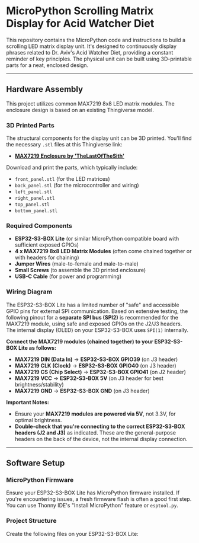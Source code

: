 # MicroPython Scrolling Matrix Display for Acid Watcher Diet

This repository contains the MicroPython code and instructions to build a scrolling LED matrix display unit. It's designed to continuously display phrases related to Dr. Aviv's Acid Watcher Diet, providing a constant reminder of key principles. The physical unit can be built using 3D-printable parts for a neat, enclosed design.

---

## Hardware Assembly

This project utilizes common MAX7219 8x8 LED matrix modules. The enclosure design is based on an existing Thingiverse model.

### 3D Printed Parts

The structural components for the display unit can be 3D printed. You'll find the necessary `.stl` files at this Thingiverse link:

* **[MAX7219 Enclosure by 'TheLastOfTheSith'](https://www.thingiverse.com/thing:3154164/files)**

Download and print the parts, which typically include:
* `front_panel.stl` (for the LED matrices)
* `back_panel.stl` (for the microcontroller and wiring)
* `left_panel.stl`
* `right_panel.stl`
* `top_panel.stl`
* `bottom_panel.stl`

### Required Components

* **ESP32-S3-BOX Lite** (or similar MicroPython compatible board with sufficient exposed GPIOs)
* **4 x MAX7219 8x8 LED Matrix Modules** (often come chained together or with headers for chaining)
* **Jumper Wires** (male-to-female and male-to-male)
* **Small Screws** (to assemble the 3D printed enclosure)
* **USB-C Cable** (for power and programming)

### Wiring Diagram

The ESP32-S3-BOX Lite has a limited number of "safe" and accessible GPIO pins for external SPI communication. Based on extensive testing, the following pinout for a **separate SPI bus (SPI2)** is recommended for the MAX7219 module, using safe and exposed GPIOs on the J2/J3 headers. The internal display (OLED) on your ESP32-S3-BOX uses `SPI(1)` internally.

**Connect the MAX7219 modules (chained together) to your ESP32-S3-BOX Lite as follows:**

* **MAX7219 DIN (Data In)** → **ESP32-S3-BOX GPIO39** (on J3 header)
* **MAX7219 CLK (Clock)** → **ESP32-S3-BOX GPIO40** (on J3 header)
* **MAX7219 CS (Chip Select)** → **ESP32-S3-BOX GPIO41** (on J2 header)
* **MAX7219 VCC** → **ESP32-S3-BOX 5V** (on J3 header for best brightness/stability)
* **MAX7219 GND** → **ESP32-S3-BOX GND** (on J3 header)

**Important Notes:**
* Ensure your **MAX7219 modules are powered via 5V**, not 3.3V, for optimal brightness.
* **Double-check that you're connecting to the correct ESP32-S3-BOX headers (J2 and J3)** as indicated. These are the general-purpose headers on the back of the device, not the internal display connection.

---

## Software Setup

### MicroPython Firmware

Ensure your ESP32-S3-BOX Lite has MicroPython firmware installed. If you're encountering issues, a fresh firmware flash is often a good first step. You can use Thonny IDE's "Install MicroPython" feature or `esptool.py`.

### Project Structure

Create the following files on your ESP32-S3-BOX Lite:
